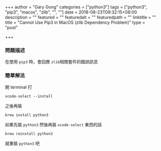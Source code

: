 +++
author = "Gary Gong"
categories = ["python3"]
tags = ["python3", "pip3", "macos", "zlib", "", ""]
date = 2018-08-23T09:32:15+08:00
description = ""
featured = ""
featuredalt = ""
featuredpath = ""
linktitle = ""
title = "Cannot Use Pip3 in MacOS (zlib Dependency Problem)"
type = "post"

+++

### 問題描述

在使用 `pip3` 時，會回應 `zlib`相關套件的錯誤訊息

<!-- more -->

### 簡單解法

開 terminal 打

`xcode-select --install`

之後再裝

`brew install python3`

如果先裝 `python3` 然後再裝 `xcode-select` 東西的話

`brew reinstall python3`

就重裝 `python3` 吧